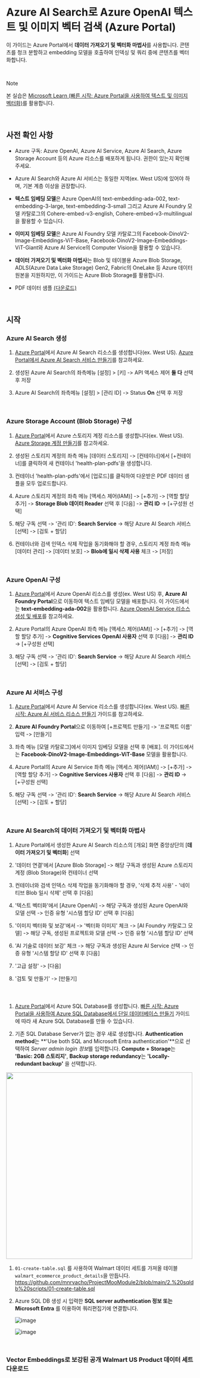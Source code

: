 # Azure AI Search로 Azure OpenAI 텍스트 및 이미지 벡터 검색 (Azure Portal)

이 가이드는 Azure Portal에서 **데이터 가져오기 및 벡터화 마법사**를 사용합니다. 콘텐츠를 청크 분할하고 embedding 모델을 호출하여 인덱싱 및 쿼리 중에 콘텐츠를 벡터화합니다. 

<br/>

> [!NOTE]  
> 본 실습은 [Microsoft Learn (빠른 시작: Azure Portal을 사용하여 텍스트 및 이미지 벡터화)](https://learn.microsoft.com/ko-kr/azure/search/search-get-started-portal-import-vectors)를 활용합니다.

<br/>

## 사전 확인 사항

* Azure 구독: Azure OpenAI, Azure AI Service, Azure AI Search, Azure Storage Account 등의 Azure 리소스를 배포하게 됩니다. 권한이 있는지 확인해주세요.
* Azure AI Search와 Azure AI 서비스는 동일한 지역(ex. West US)에 있어야 하며, 기본 계층 이상을 권장합니다.
* **텍스트 임베딩 모델**은 Azure OpenAI의 text-embedding-ada-002, text-embedding-3-large, text-embedding-3-small 그리고 Azure AI Foundry 모델 카탈로그의 Cohere-embed-v3-english, Cohere-embed-v3-multilingual을 활용할 수 있습니다. 
* **이미지 임베딩 모델**은 Azure AI Foundry 모델 카탈로그의 Facebook-DinoV2-Image-Embeddings-ViT-Base, Facebook-DinoV2-Image-Embeddings-ViT-Giant와 Azure AI Service의 Computer Vision을 활용할 수 있습니다.
* **데이터 가져오기 및 벡터화 마법사**는 Blob 및 테이블용 Azure Blob Storage, ADLS(Azure Data Lake Storage) Gen2, Fabric의 OneLake 등 Azure 데이터 원본을 지원하지만, 이 가이드는 Azure Blob Storage를 활용합니다. 
* PDF 데이터 샘플 [(다운로드)](https://github.com/Azure-Samples/azure-search-sample-data/tree/main/health-plan) 

  <br/>

## 시작 

### Azure AI Search 생성
1. [Azure Portal](https://portal.azure.com/)에서 Azure AI Search 리소스를 생성합니다(ex. West US). [Azure Portal에서 Azure AI Search 서비스 만들기](https://learn.microsoft.com/ko-kr/azure/search/search-create-service-portal)를 참고하세요. 

2. 생성된 Azure AI Search의 좌측메뉴 [설정] > [키] -> API 액세스 제어 **둘 다** 선택 후 저장 

3. Azure AI Search의 좌측메뉴 [설정] > [관리 ID] -> Status **On** 선택 후 저장 

<br/> 


### Azure Storage Account (Blob Storage) 구성 

1. [Azure Portal](https://portal.azure.com/)에서 Azure 스토리지 계정 리소스를 생성합니다(ex. West US). [Azure Storage 계정 만들기](https://learn.microsoft.com/ko-kr/azure/storage/common/storage-account-create?tabs=azure-portal)를 참고하세요.

2. 생성된 스토리지 계정의 좌측 메뉴 [데이터 스토리지] -> [컨테이너]에서 [+컨테이너]를 클릭하여 새 컨테이너 'health-plan-pdfs'을 생성합니다.

3. 컨테이너 'health-plan-pdfs'에서 [업로드]를 클릭하여 다운받은 PDF 데이터 샘플을 모두 업로드합니다.

4. Azure 스토리지 계정의 좌측 메뉴 [액세스 제어(IAM)] -> [+추가] -> [역할 할당 추가] -> **Storage Blob 데이터 Reader** 선택 후 [다음] -> **관리 ID** -> [+구성원 선택]

5. 해당 구독 선택 -> '관리 ID': **Search Service** -> 해당 Azure AI Search 서비스 [선택] -> [검토 + 할당]

6. 컨테이너와 검색 인덱스 삭제 작업을 동기화해야 할 경우, 스토리지 계정 좌측 메뉴 [데이터 관리] -> [데이터 보호] -> **Blob에 일시 삭제 사용** 체크 -> [저장]

<br/>   


### Azure OpenAI 구성 

1. [Azure Portal](https://portal.azure.com/)에서 Azure OpenAI 리소스를 생성(ex. West US) 후, **Azure AI Foundry Portal**으로 이동하여 텍스트 임베딩 모델을 배포합니다. 이 가이드에서는 **text-embedding-ada-002**을 활용합니다. [Azure OpenAI Service 리소스 생성 및 배포](https://learn.microsoft.com/ko-kr/azure/ai-services/openai/how-to/create-resource?pivots=web-portal)를 참고하세요.

2. Azure Portal의 Azure OpenAI 좌측 메뉴 [액세스 제어(IAM)] -> [+추가] -> [역할 할당 추가] -> **Cognitive Services OpenAI 사용자** 선택 후 [다음] -> **관리 ID** -> [+구성원 선택]

3. 해당 구독 선택 -> '관리 ID': **Search Service** -> 해당 Azure AI Search 서비스 [선택] -> [검토 + 할당]


<br/> 


### Azure AI 서비스 구성 

1. [Azure Portal](https://portal.azure.com/)에서 Azure AI Service 리소스를 생성합니다(ex. West US). [빠른 시작: Azure AI 서비스 리소스 만들기](https://learn.microsoft.com/ko-kr/azure/ai-services/multi-service-resource?pivots=azportal) 가이드를 참고하세요.

2. **Azure AI Foundry Portal**으로 이동하여 [+프로젝트 만들기] -> '프로젝트 이름' 입력 -> [만들기]

3. 좌측 메뉴 [모델 카탈로그]에서 이미지 임베딩 모델을 선택 후 [배포]. 이 가이드에서는 **Facebook-DinoV2-Image-Embeddings-ViT-Base** 모델을 활용합니다.

4. Azure Portal의 Azure AI Service 좌측 메뉴 [액세스 제어(IAM)] -> [+추가] -> [역할 할당 추가] -> **Cognitive Services 사용자** 선택 후 [다음] -> **관리 ID** -> [+구성원 선택]

3. 해당 구독 선택 -> '관리 ID': **Search Service** -> 해당 Azure AI Search 서비스 [선택] -> [검토 + 할당]



<br/> 


### Azure AI Search의 데이터 가져오기 및 벡터화 마법사 

1. Azure Portal에서 생성한 Azure AI Search 리소스의 [개요] 화면 중앙상단의 [**데이터 가져오기 및 벡터화**] 선택

2. '데이터 연결'에서 [Azure Blob Storage] -> 해당 구독과 생성된 Azure 스토리지 계정 (Blob Storage)와 컨테이너 선택

3. 컨테이너와 검색 인덱스 삭제 작업을 동기화해야 할 경우, '삭제 추적 사용' - '네이티브 Blob 일시 삭제' 선택 후 [다음]

4. '텍스트 벡터화'에서 [Azure OpenAI] -> 해당 구독과 생성된 Azure OpenAI와 모델 선택 -> 인증 유형 '시스템 할당 ID' 선택 후 [다음]

5. '이미지 벡터화 및 보강'에서 -> '벡터화 이미지' 체크 -> [AI Foundry 카탈로그 모델] -> 해당 구독, 생성된 프로젝트와 모델 선택 -> 인증 유형 '시스템 할당 ID' 선택

6. 'AI 기술로 데이터 보강' 체크 -> 해당 구독과 생성된 Azure AI Service 선택 -> 인증 유형 '시스템 할당 ID' 선택 후 [다음]

7. '고급 설정' -> [다음]

8. '검토 및 만들기' -> [만들기] 


<br/> 


### 


1. [Azure Portal](https://portal.azure.com/)에서 Azure SQL Database를 생성합니다. [빠른 시작: Azure Portal을 사용하여 Azure SQL Database에서 단일 데이터베이스 만들기](https://docs.microsoft.com/azure/azure-sql/database/single-database-create-quickstart?tabs=azure-portal) 가이드에 따라 새 Azure SQL Database를 만들 수 있습니다.

1. 기존 SQL Database Server가 없는 경우 새로 생성합니다. **Authentication method**는 **'Use both SQL and Microsoft Entra authentication'**으로 선택하여 *Server admin login 정보*를 입력합니다. **Compute + Storage**는 **'Basic: 2GB 스토리지'**, **Backup storage redundancy**는 **'Locally-redundant backup'** 을 선택합니다. 
<img src="https://github.com/user-attachments/assets/197a13e5-5aed-407d-ab71-e2f4875e1dc4"  width="500">

1. `01-create-table.sql` 를 사용하여 Walmart 데이터 세트를 가져올 테이블 `walmart_ecommerce_product_details`을 만듭니다. https://github.com/mnrvacho/ProjectMooModule2/blob/main/2.%20sqldb%20scripts/01-create-table.sql 
  
1. Azure SQL DB 생성 시 입력한 **SQL server authentication 정보 또는 Microsoft Entra** 를 이용하여 쿼리편집기에 연결합니다. 

    ![image](https://github.com/user-attachments/assets/147bdc3b-70ac-403e-b318-b1f2b0dbc108)

    ![image](https://github.com/user-attachments/assets/682fcd50-487e-44dd-8db5-464be6805b31)

  <br/> 


### Vector Embeddings로 보강된 공개 Walmart US Product 데이터 세트 다운로드
















